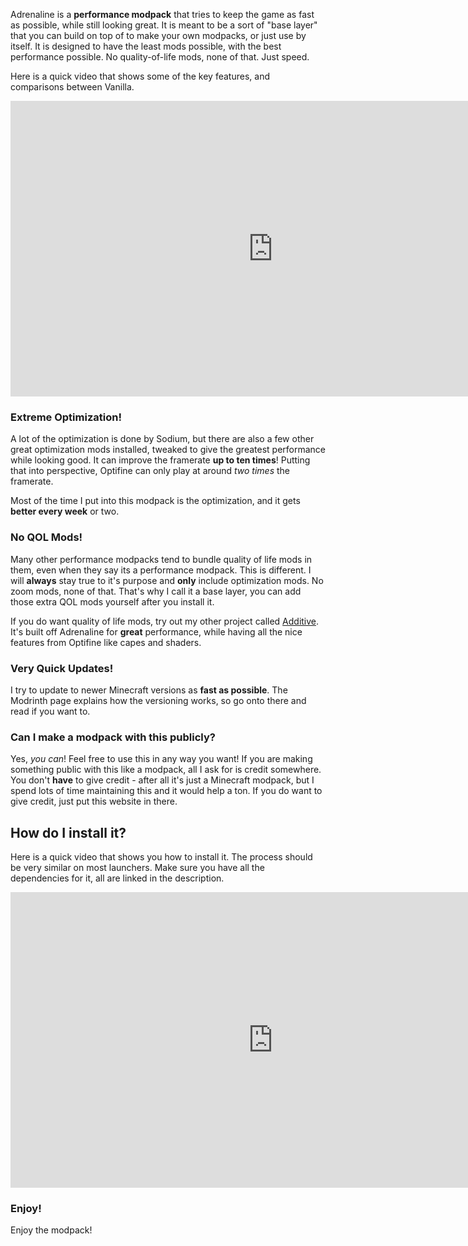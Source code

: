 Adrenaline is a **performance modpack** that tries to keep the game as fast as possible, while still looking great. It is meant to be a sort of "base layer" that you can build on top of to make your own modpacks, or just use by itself. It is designed to have the least mods possible, with the best performance possible. No quality-of-life mods, none of that. Just speed.

Here is a quick video that shows some of the key features, and comparisons between Vanilla.

<iframe width="840" height="473" src="https://www.youtube.com/embed/xiZOyZ-sblw?modestbranding=1" title="YouTube video player" frameborder="0" allow="accelerometer; autoplay; clipboard-write; encrypted-media; gyroscope; picture-in-picture" allowfullscreen></iframe>

### Extreme Optimization!
A lot of the optimization is done by Sodium, but there are also a few other great optimization mods installed, tweaked to give the greatest performance while looking good. It can improve the framerate **up to ten times**! Putting that into perspective, Optifine can only play at around *two times* the framerate.

Most of the time I put into this modpack is the optimization, and it gets **better every week** or two.

### No QOL Mods!
Many other performance modpacks tend to bundle quality of life mods in them, even when they say its a performance modpack. This is different. I will **always** stay true to it's purpose and **only** include optimization mods. No zoom mods, none of that. That's why I call it a base layer, you can add those extra QOL mods yourself after you install it.

If you do want quality of life mods, try out my other project called [Additive](https://modrinth.com/modpack/additive). It's built off Adrenaline for **great** performance, while having all the nice features from Optifine like capes and shaders.

### Very Quick Updates!
I try to update to newer Minecraft versions as **fast as possible**. The Modrinth page explains how the versioning works, so go onto there and read if you want to.

### Can I make a modpack with this publicly?
Yes, *you can*! Feel free to use this in any way you want! If you are making something public with this like a modpack, all I ask for is credit somewhere. You don't **have** to give credit - after all it's just a Minecraft modpack, but I spend lots of time maintaining this and it would help a ton. If you do want to give credit, just put this website in there.

## How do I install it?
Here is a quick video that shows you how to install it. The process should be very similar on most launchers. Make sure you have all the dependencies for it, all are linked in the description.

<iframe width="840" height="473" src="https://www.youtube.com/embed/9-hT8V_wCqw?modestbranding=1" title="YouTube video player" frameborder="0" allow="accelerometer; autoplay; clipboard-write; encrypted-media; gyroscope; picture-in-picture" allowfullscreen></iframe>

### Enjoy!
Enjoy the modpack!
